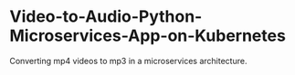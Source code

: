 # Video-to-Audio-Python-Microservices-App-on-Kubernetes
Converting mp4 videos to mp3 in a microservices architecture.

